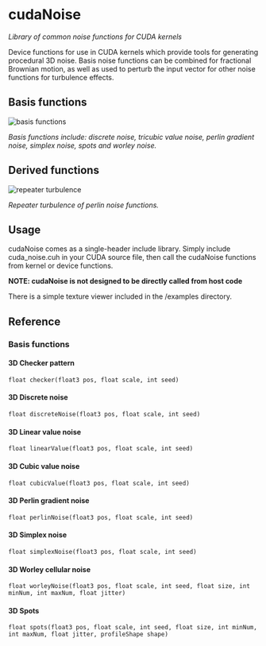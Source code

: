 # cudaNoise

*Library of common noise functions for CUDA kernels*

Device functions for use in CUDA kernels which provide tools for generating procedural 3D noise.
Basis noise functions can be combined for fractional Brownian motion, as well as used to perturb
the input vector for other noise functions for turbulence effects.

## Basis functions

![basis functions](http://covex.info/images/cudanoise_montage.jpg "Basis functions")

*Basis functions include: discrete noise, tricubic value noise, perlin gradient noise, simplex noise, spots and worley noise.*

## Derived functions

![repeater turbulence](http://covex.info/images/cudanoise.png "Repeater turbulence")

*Repeater turbulence of perlin noise functions.*

## Usage

cudaNoise comes as a single-header include library. Simply include cuda_noise.cuh in your CUDA source file, then call the cudaNoise functions from kernel or device functions. 

**NOTE: cudaNoise is not designed to be directly called from host code**

There is a simple texture viewer included in the /examples directory.

## Reference

### Basis functions

#### 3D Checker pattern

`float checker(float3 pos, float scale, int seed)`

#### 3D Discrete noise

`float discreteNoise(float3 pos, float scale, int seed)`

#### 3D Linear value noise

`float linearValue(float3 pos, float scale, int seed)`

#### 3D Cubic value noise

`float cubicValue(float3 pos, float scale, int seed)`

#### 3D Perlin gradient noise

`float perlinNoise(float3 pos, float scale, int seed)`

#### 3D Simplex noise

`float simplexNoise(float3 pos, float scale, int seed)`

#### 3D Worley cellular noise

`float worleyNoise(float3 pos, float scale, int seed, float size, int minNum, int maxNum, float jitter)`

#### 3D Spots

`float spots(float3 pos, float scale, int seed, float size, int minNum, int maxNum, float jitter, profileShape shape)`
